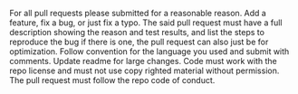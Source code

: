 For all pull requests please submitted for a reasonable reason. Add a feature, fix a bug, or just fix a typo. The said pull request must have a full description showing the reason and test results, and list the steps to reproduce the bug if there is one, the pull request can also just be for optimization. Follow convention for the language you used and submit with comments. Update readme for large changes. Code must work with the repo license and must not use copy righted material without permission. The pull request must follow the repo code of conduct.
